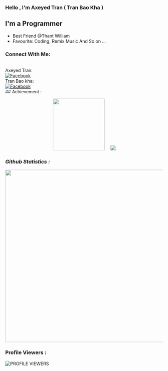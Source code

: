 ### Hello , I'm Axeyed Tran ( Tran Bao Kha )
## I'm a Programmer
- Best Friend @Thant William
- Favourite: Coding, Remix Music And So on ...
### Connect With Me:
<br>
Axeyed Tran:
<br>
<a href="https://facebook.com/Axeyed.Tran191"><img src="https://img.shields.io/badge/Facebook-1877F2?style=for-the-badge&amp;logo=facebook&amp;logoColor=black" alt="Facebook"></a>
<br>
Tran Bao kha:
<br>
<a href="https://facebook.com/tranbaokha.190109"><img src="https://img.shields.io/badge/Facebook-1877F2?style=for-the-badge&amp;logo=facebook&amp;logoColor=black" alt="Facebook"></a>
<br>
## Achievement :
<br />
<p align="center"><a href="https://github.com/AxeyedTran">
<img height="165" src="https://github-readme-stats.vercel.app/api?username=AxeyedTran&show_icons=true&include_all_commits=true&theme=react&cache_seconds=3200&hide_border=true" /></a>
&nbsp;&nbsp;&nbsp;
<a href="https://github.com/AxeyedTran"><img src="https://github-readme-stats.vercel.app/api/top-langs/?username=AxeyedTran&layout=compact&theme=react&hide_border=true" />
</a></p>
<h3><b><i>Github Statistics :</i></b></h3>
<a href="https://github.com/AxeyedTran"><img width=550 src="https://github-profile-trophy.vercel.app/?username=AxeyedTran&theme=dracula&no-frame=true&title=Followers,Stars,Commit,Repository,Issues"/></a>

### Profile Viewers :

![PROFILE VIEWERS](https://gpvc.arturio.dev/AxeyedTran) 

